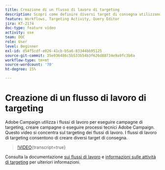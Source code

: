 ```yaml
---
title: Creazione di un flusso di lavoro di targeting
description: Scopri come definire diversi target di consegna utilizzando un flusso di lavoro di targeting.
feature: Workflows, Targeting Activity, Query Editor
jira: KT-2174
doc-type: feature video
activity: use
team: DOC
role: User
level: Beginner
exl-id: d54f5cdf-e026-41cb-b5a6-83344bb95125
source-git-commit: 35e036486c5b533b54b3f626d88734e9a9fc3b8a
workflow-type: tm+mt
source-wordcount: '70'
ht-degree: 15%

---
```


# Creazione di un flusso di lavoro di targeting

Adobe Campaign utilizza i flussi di lavoro per eseguire campagne di targeting, creare campagne o eseguire processi tecnici Adobe Campaign. Questo video si concentra sul targeting dei flussi di lavoro. I flussi di lavoro di targeting consentono di creare diversi target di consegna.

>[!VIDEO](https://video.tv.adobe.com/v/25605?quality=12&learn=on){transcript=true}

Consulta la documentazione [sui flussi di lavoro](https://experienceleague.adobe.com/docs/campaign-classic/using/automating-with-workflows/introduction/about-workflows.html?lang=it)
e [informazioni sulle attività di targeting](https://experienceleague.adobe.com/docs/campaign-classic/using/automating-with-workflows/targeting-activities/about-targeting-activities.html) per ulteriori informazioni.
